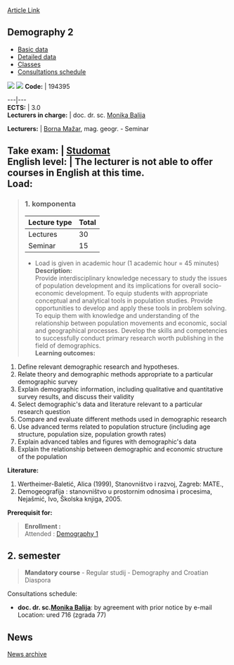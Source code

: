 [Article Link](https://www.fhs.hr/en/course/dem2)

## Demography 2
  * [Basic data](https://www.fhs.hr/en/course/dem2#v1id-523767_28749_1_0 "Basic data")
  * [Detailed data](https://www.fhs.hr/en/course/dem2#v1id-523767_28749_1_1 "Detailed data")
  * [Classes](https://www.fhs.hr/en/course/dem2#v1id-523767_28749_1_2 "Classes")
  * [Consultations schedule](https://www.fhs.hr/en/course/dem2#v1id-523767_28749_1_3 "Consultations schedule")


[![](https://www.fhs.hr/img/flags/gif/hr.gif)](https://www.fhs.hr/predmet/dem2) [![](https://www.fhs.hr/img/flags/gif/gb.gif)](https://www.fhs.hr/en/course/dem2)
**Code:** |  194395  
  
---|---  
**ECTS:** |  3.0   
**Lecturers in charge:** |  doc. dr. sc. [Monika Balija](https://www.fhs.hr/staff/monika.balija)   
  
**Lecturers:** |  [Borna Mažar](https://www.fhs.hr/djelatnik/borna.mazar), mag. geogr. - Seminar  
  
**Take exam:** |  [Studomat](http://www.isvu.hr/studomat)  
**English level:** |  The lecturer is not able to offer courses in English at this time.   
**Load:**  
---  
> ### 1. komponenta
> | Lecture type | Total  
> ---|---  
> Lectures | 30  
> Seminar | 15  
> * Load is given in academic hour (1 academic hour = 45 minutes)   
**Description:**  
> Provide interdisciplinary knowledge necessary to study the issues of population development and its implications for overall socio-economic development. To equip students with appropriate conceptual and analytical tools in population studies. Provide opportunities to develop and apply these tools in problem solving. To equip them with knowledge and understanding of the relationship between population movements and economic, social and geographical processes. Develop the skills and competencies to successfully conduct primary research worth publishing in the field of demographics.  
**Learning outcomes:**  
  1. Define relevant demographic research and hypotheses.
  2. Relate theory and demographic methods appropriate to a particular demographic survey
  3. Explain demographic information, including qualitative and quantitative survey results, and discuss their validity
  4. Select demographic's data and literature relevant to a particular research question
  5. Compare and evaluate different methods used in demographic research
  6. Use advanced terms related to population structure (including age structure, population size, population growth rates)
  7. Explain advanced tables and figures with demographic's data
  8. Explain the relationship between demographic and economic structure of the population

  
**Literature:**  
  1. Wertheimer-Baletić, Alica (1999), Stanovništvo i razvoj, Zagreb: MATE., 
  2. Demogeografija : stanovništvo u prostornim odnosima i procesima, Nejašmić, Ivo, Školska knjiga, 2005. 

  
**Prerequisit for:**  
> **Enrollment :**  
>  Attended : [Demography 1](https://www.fhs.hr/en/course/dem1)  
>   
**2. semester**  
---  
> **Mandatory course** - Regular studij - Demography and Croatian Diaspora  
>   
Consultations schedule: 
  * **doc. dr. sc.[Monika Balija](https://www.fhs.hr/staff/monika.balija)**: 
by agreement with prior notice by e-mail
Location: ured 716 (zgrada 77) 


## News
[News archive](https://www.fhs.hr/en/course/dem2?@=218i2#news_117278 "News archive")
